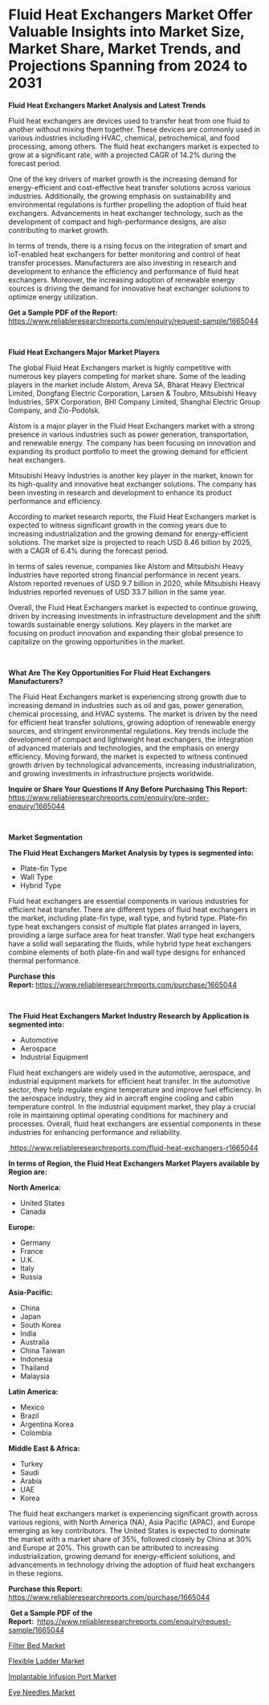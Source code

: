 <p><h1>Fluid Heat Exchangers Market Offer Valuable Insights into Market Size, Market Share, Market Trends, and Projections Spanning from 2024 to 2031</h1></p><p><strong>Fluid Heat Exchangers Market Analysis and Latest Trends</strong></p>
<p><p>Fluid heat exchangers are devices used to transfer heat from one fluid to another without mixing them together. These devices are commonly used in various industries including HVAC, chemical, petrochemical, and food processing, among others. The fluid heat exchangers market is expected to grow at a significant rate, with a projected CAGR of 14.2% during the forecast period.</p><p>One of the key drivers of market growth is the increasing demand for energy-efficient and cost-effective heat transfer solutions across various industries. Additionally, the growing emphasis on sustainability and environmental regulations is further propelling the adoption of fluid heat exchangers. Advancements in heat exchanger technology, such as the development of compact and high-performance designs, are also contributing to market growth.</p><p>In terms of trends, there is a rising focus on the integration of smart and IoT-enabled heat exchangers for better monitoring and control of heat transfer processes. Manufacturers are also investing in research and development to enhance the efficiency and performance of fluid heat exchangers. Moreover, the increasing adoption of renewable energy sources is driving the demand for innovative heat exchanger solutions to optimize energy utilization.</p></p>
<p><strong>Get a Sample PDF of the Report:&nbsp;</strong> <a href="https://www.reliableresearchreports.com/enquiry/request-sample/1665044">https://www.reliableresearchreports.com/enquiry/request-sample/1665044</a></p>
<p>&nbsp;</p>
<p><strong>Fluid Heat Exchangers Major Market Players</strong></p>
<p><p>The global Fluid Heat Exchangers market is highly competitive with numerous key players competing for market share. Some of the leading players in the market include Alstom, Areva SA, Bharat Heavy Electrical Limited, Dongfang Electric Corporation, Larsen & Toubro, Mitsubishi Heavy Industries, SPX Corporation, BHI Company Limited, Shanghai Electric Group Company, and Zio-Podolsk.</p><p>Alstom is a major player in the Fluid Heat Exchangers market with a strong presence in various industries such as power generation, transportation, and renewable energy. The company has been focusing on innovation and expanding its product portfolio to meet the growing demand for efficient heat exchangers.</p><p>Mitsubishi Heavy Industries is another key player in the market, known for its high-quality and innovative heat exchanger solutions. The company has been investing in research and development to enhance its product performance and efficiency.</p><p>According to market research reports, the Fluid Heat Exchangers market is expected to witness significant growth in the coming years due to increasing industrialization and the growing demand for energy-efficient solutions. The market size is projected to reach USD 8.46 billion by 2025, with a CAGR of 6.4% during the forecast period.</p><p>In terms of sales revenue, companies like Alstom and Mitsubishi Heavy Industries have reported strong financial performance in recent years. Alstom reported revenues of USD 9.7 billion in 2020, while Mitsubishi Heavy Industries reported revenues of USD 33.7 billion in the same year.</p><p>Overall, the Fluid Heat Exchangers market is expected to continue growing, driven by increasing investments in infrastructure development and the shift towards sustainable energy solutions. Key players in the market are focusing on product innovation and expanding their global presence to capitalize on the growing opportunities in the market.</p></p>
<p>&nbsp;</p>
<p><strong>What Are The Key Opportunities For Fluid Heat Exchangers Manufacturers?</strong></p>
<p><p>The Fluid Heat Exchangers market is experiencing strong growth due to increasing demand in industries such as oil and gas, power generation, chemical processing, and HVAC systems. The market is driven by the need for efficient heat transfer solutions, growing adoption of renewable energy sources, and stringent environmental regulations. Key trends include the development of compact and lightweight heat exchangers, the integration of advanced materials and technologies, and the emphasis on energy efficiency. Moving forward, the market is expected to witness continued growth driven by technological advancements, increasing industrialization, and growing investments in infrastructure projects worldwide.</p></p>
<p><strong>Inquire or Share Your Questions If Any Before Purchasing This Report:</strong> <a href="https://www.reliableresearchreports.com/enquiry/pre-order-enquiry/1665044">https://www.reliableresearchreports.com/enquiry/pre-order-enquiry/1665044</a></p>
<p>&nbsp;</p>
<p><strong>Market Segmentation</strong></p>
<p><strong>The Fluid Heat Exchangers Market Analysis by types is segmented into:</strong></p>
<p><ul><li>Plate-fin Type</li><li>Wall Type</li><li>Hybrid Type</li></ul></p>
<p><p>Fluid heat exchangers are essential components in various industries for efficient heat transfer. There are different types of fluid heat exchangers in the market, including plate-fin type, wall type, and hybrid type. Plate-fin type heat exchangers consist of multiple flat plates arranged in layers, providing a large surface area for heat transfer. Wall type heat exchangers have a solid wall separating the fluids, while hybrid type heat exchangers combine elements of both plate-fin and wall type designs for enhanced thermal performance.</p></p>
<p><strong>Purchase this Report:&nbsp;</strong><a href="https://www.reliableresearchreports.com/purchase/1665044">https://www.reliableresearchreports.com/purchase/1665044</a></p>
<p>&nbsp;</p>
<p><strong>The Fluid Heat Exchangers Market Industry Research by Application is segmented into:</strong></p>
<p><ul><li>Automotive</li><li>Aerospace</li><li>Industrial Equipment</li></ul></p>
<p><p>Fluid heat exchangers are widely used in the automotive, aerospace, and industrial equipment markets for efficient heat transfer. In the automotive sector, they help regulate engine temperature and improve fuel efficiency. In the aerospace industry, they aid in aircraft engine cooling and cabin temperature control. In the industrial equipment market, they play a crucial role in maintaining optimal operating conditions for machinery and processes. Overall, fluid heat exchangers are essential components in these industries for enhancing performance and reliability.</p></p>
<p><a href="https://www.reliableresearchreports.com/fluid-heat-exchangers-r1665044">&nbsp;https://www.reliableresearchreports.com/fluid-heat-exchangers-r1665044</a></p>
<p><strong>In terms of Region, the Fluid Heat Exchangers Market Players available by Region are:</strong></p>
<p>
    <p> <strong> North America: </strong>
        <ul>
            <li>United States</li>
            <li>Canada</li>
        </ul>
        </p> 
    <p> <strong> Europe: </strong>
        <ul>
            <li>Germany</li>
            <li>France</li>
            <li>U.K.</li>
            <li>Italy</li>
            <li>Russia</li>
        </ul>
        </p> 
    <p> <strong> Asia-Pacific: </strong>
        <ul>
            <li>China</li>
            <li>Japan</li>
            <li>South Korea</li>
            <li>India</li>
            <li>Australia</li>
            <li>China Taiwan</li>
            <li>Indonesia</li>
            <li>Thailand</li>
            <li>Malaysia</li>
        </ul>
        </p> 
    <p> <strong> Latin America: </strong>
        <ul>
            <li>Mexico</li>
            <li>Brazil</li>
            <li>Argentina Korea</li>
            <li>Colombia</li>
        </ul>
        </p> 
    <p> <strong> Middle East & Africa: </strong>
        <ul>
            <li>Turkey</li>
            <li>Saudi</li>
            <li>Arabia</li>
            <li>UAE</li>
            <li>Korea</li>
        </ul>
    </p>
    </p>
<p><p>The fluid heat exchangers market is experiencing significant growth across various regions, with North America (NA), Asia Pacific (APAC), and Europe emerging as key contributors. The United States is expected to dominate the market with a market share of 35%, followed closely by China at 30% and Europe at 20%. This growth can be attributed to increasing industrialization, growing demand for energy-efficient solutions, and advancements in technology driving the adoption of fluid heat exchangers in these regions.</p></p>
<p><strong>Purchase this Report: </strong><a href="https://www.reliableresearchreports.com/purchase/1665044">https://www.reliableresearchreports.com/purchase/1665044</a></p>
<p>&nbsp;<strong>Get a Sample PDF of the Report:&nbsp;&nbsp;</strong><a href="https://www.reliableresearchreports.com/enquiry/request-sample/1665044">https://www.reliableresearchreports.com/enquiry/request-sample/1665044</a></p>
<p><strong></strong></p>
<p><p><a href="https://github.com/jodemen/Market-Research-Report-List-2/blob/main/filter-bed-market.md">Filter Bed Market</a></p><p><a href="https://github.com/Sarissaschmalingtr6fz2739/Market-Research-Report-List-2/blob/main/flexible-ladder-market.md">Flexible Ladder Market</a></p><p><a href="https://www.linkedin.com/pulse/implantable-infusion-port-market-trends-forecast-competitive-f50pe">Implantable Infusion Port Market</a></p><p><a href="https://www.linkedin.com/pulse/eye-needlesnbspmarket-focuses-market-share-size-projected-forecast-ily9e">Eye Needles Market</a></p></p>